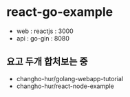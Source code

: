 # react-go-example
* web : reactjs : 3000
* api : go-gin : 8080

## 요고 두개 합처보는 중
* changho-hur/golang-webapp-tutorial
* changho-hur/react-node-example
